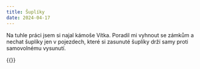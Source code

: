 ```yaml
---
title: Šuplíky
date: 2024-04-17
---
```

Na tuhle práci jsem si najal kámoše Vítka. Poradil mi vyhnout se zámkům
a nechat šuplíky jen v pojezdech, které si zasunuté šuplíky drží samy
proti samovolnému vysunutí.

{{<gallery>}}
